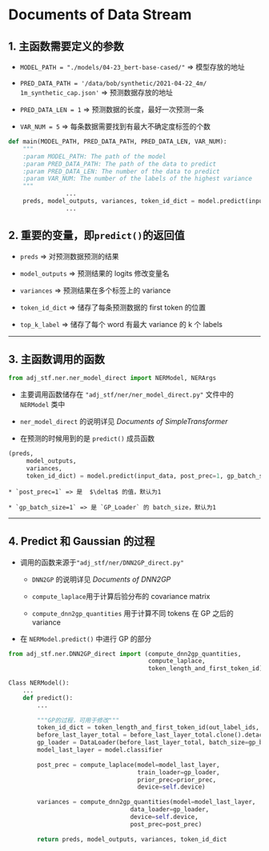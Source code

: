 # Documents of Data Stream

## 1. 主函数需要定义的参数

* `MODEL_PATH = "./models/04-23_bert-base-cased/"`  => 模型存放的地址

* `PRED_DATA_PATH = '/data/bob/synthetic/2021-04-22_4m/ 1m_synthetic_cap.json'` => 预测数据存放的地址

* `PRED_DATA_LEN = 1` => 预测数据的长度，最好一次预测一条

* `VAR_NUM = 5` => 每条数据需要找到有最大不确定度标签的个数


```python
def main(MODEL_PATH, PRED_DATA_PATH, PRED_DATA_LEN, VAR_NUM):
    """
    :param MODEL_PATH: The path of the model
    :param PRED_DATA_PATH: The path of the data to predict
    :param PRED_DATA_LEN: The number of the data to predict
    :param VAR_NUM: The number of the labels of the highest variance 
    """
                ...
    preds, model_outputs, variances, token_id_dict = model.predict(input_data, gp_batch_size=4)
                ...
```

## 2. 重要的变量，即`predict()`的返回值

* `preds` => 对预测数据预测的结果

* `model_outputs` => 预测结果的 logits   修改变量名

* `variances` => 预测结果在多个标签上的 variance 

* `token_id_dict` => 储存了每条预测数据的 first token 的位置

* `top_k_label` => 储存了每个 word 有最大 variance 的 k 个 labels


***
## 3. 主函数调用的函数

```python
from adj_stf.ner.ner_model_direct import NERModel, NERArgs
```
* 主要调用函数储存在 `"adj_stf/ner/ner_model_direct.py"` 文件中的 `NERModel` 类中

* `ner_model_direct` 的说明详见 *_Documents of SimpleTransformer_*

* 在预测的时候用到的是 `predict()` 成员函数
```python
(preds, 
     model_outputs, 
     variances, 
     token_id_dict) = model.predict(input_data, post_prec=1, gp_batch_size=1)
```

    * `post_prec=1` => 是  $\delta$ 的值，默认为1
        
    * `gp_batch_size=1` => 是 `GP_Loader` 的 batch_size，默认为1

***

## 4. Predict 和 Gaussian 的过程
* 调用的函数来源于`"adj_stf/ner/DNN2GP_direct.py"`
    * `DNN2GP` 的说明详见 *_Documents of DNN2GP_*
    
    * `compute_laplace`用于计算后验分布的 covariance matrix
    
    * `compute_dnn2gp_quantities` 用于计算不同 tokens 在 GP 之后的 variance

* 在 `NERModel.predict()` 中进行 GP 的部分

```python
from adj_stf.ner.DNN2GP_direct import (compute_dnn2gp_quantities,
                                       compute_laplace,
                                       token_length_and_first_token_id)

Class NERModel():
    ...
    def predict():
        ...
        
        """GP的过程，可用于修改"""  
        token_id_dict = token_length_and_first_token_id(out_label_ids, out_input_ids)
        before_last_layer_total = before_last_layer_total.clone().detach()
        gp_loader = DataLoader(before_last_layer_total, batch_size=gp_batch_size, shuffle=True)
        model_last_layer = model.classifier
        
        post_prec = compute_laplace(model=model_last_layer,
                                    train_loader=gp_loader,
                                    prior_prec=prior_prec,
                                    device=self.device)
        
        variances = compute_dnn2gp_quantities(model=model_last_layer,
                                  data_loader=gp_loader,
                                  device=self.device,
                                  post_prec=post_prec)
        
        return preds, model_outputs, variances, token_id_dict
```